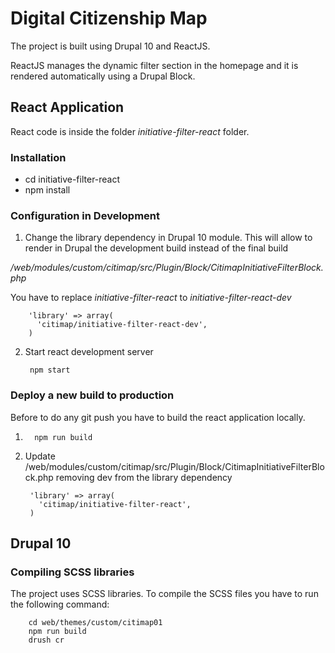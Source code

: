 
# Digital Citizenship Map

The project is built using Drupal 10 and ReactJS.

ReactJS manages the dynamic filter section in the homepage and it is rendered automatically using a Drupal Block.

## React Application

React code is inside the folder *initiative-filter-react* folder.

### Installation

- cd initiative-filter-react
- npm install

### Configuration in Development

1. Change the library dependency in Drupal 10 module. 
This will allow to render in Drupal the development build instead of the final build

*/web/modules/custom/citimap/src/Plugin/Block/CitimapInitiativeFilterBlock.php*


You have to replace *initiative-filter-react* to *initiative-filter-react-dev*

        'library' => array(
          'citimap/initiative-filter-react-dev',
        )


2. Start react development server
        
        npm start

### Deploy a new build to production

Before to do any git push you have to build the react application locally.

1.       npm run build

2. Update /web/modules/custom/citimap/src/Plugin/Block/CitimapInitiativeFilterBlock.php  removing dev from the library dependency

        'library' => array(
          'citimap/initiative-filter-react',
        )

## Drupal 10

### Compiling SCSS libraries

The project uses SCSS libraries. To compile the SCSS files you have to run the following command:

        cd web/themes/custom/citimap01
        npm run build
        drush cr
